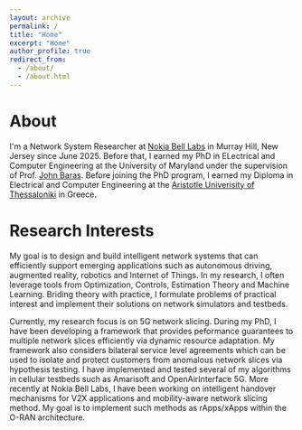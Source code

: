 ```yaml
---
layout: archive
permalink: /
title: "Home"
excerpt: "Home"
author_profile: true
redirect_from: 
  - /about/
  - /about.html
---
```


# About
I'm a Network System Researcher at [Nokia Bell Labs](https://www.nokia.com/bell-labs/) in Murray Hill, New Jersey since June 2025. Before that, I earned my PhD in ELectrical and Computer Engineering at the University of Maryland under the supervision of Prof. [John Baras](https://ece.umd.edu/clark/faculty/357/John-S-Baras). Before joining the PhD program, I earned my Diploma in Electrical and Computer Engineering  at the [Aristotle Univerisity of Thessaloniki](https://www.auth.gr/en/university/) in Greece.

# Research Interests
My goal is to design and build intelligent network systems that can efficiently support emerging applications such as autonomous driving, augmented reality, robotics and Internet of Things. In my research, I often leverage tools from Optimization, Controls, Estimation Theory and Machine Learning. Briding theory with practice, I formulate problems of practical interest and implement their solutions on network simulators and testbeds. 

Currently, my research focus is on 5G network slicing. During my PhD, I have been developing a framework that provides peformance guarantees to multiple network slices efficiently via dynamic resource adaptation. My framework also considers bilateral service level agreements which can be used to isolate and protect customers from anomalous network slices via hypothesis testing. I have implemented and tested several of my algorithms in cellular testbeds such as Amarisoft and OpenAirInterface 5G. More recently at Nokia Bell Labs, I have been working on intelligent handover mechanisms for V2X applications and mobility-aware network slicing method. My goal is to implement such methods as rApps/xApps within the O-RAN architecture. 

